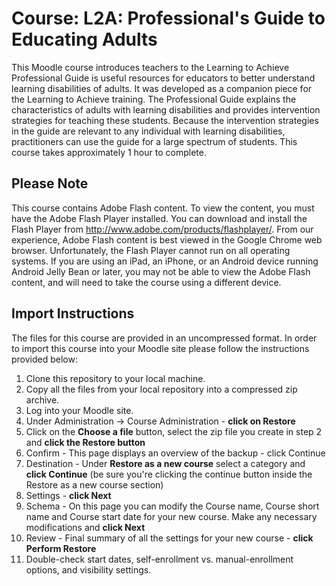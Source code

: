 # Course: L2A: Professional's Guide to Educating Adults
This Moodle course introduces teachers to the Learning to Achieve Professional Guide is useful resources for educators to better understand learning disabilities of adults. It was developed as a companion piece for the Learning to Achieve training. The Professional Guide explains the characteristics of adults with learning disabilities and provides intervention strategies for teaching these students. Because the intervention strategies in the guide are relevant to any individual with learning disabilities, practitioners can use the guide for a large spectrum of students. This course takes approximately 1 hour to complete.

## Please Note
This course contains Adobe Flash content. To view the content, you must have the Adobe Flash Player installed. You can download and install the Flash Player from http://www.adobe.com/products/flashplayer/. From our experience, Adobe Flash content is best viewed in the Google Chrome web browser. Unfortunately, the Flash Player cannot run on all operating systems. If you are using an iPad, an iPhone, or an Android device running Android Jelly Bean or later, you may not be able to view the Adobe Flash content, and will need to take the course using a different device.

## Import Instructions
The files for this course are provided in an uncompressed format. In order to import this course into your Moodle site please follow the instructions provided below:

1. Clone this repository to your local machine.
2. Copy all the files from your local repository into a compressed zip archive.
3. Log into your Moodle site.
4. Under Administration -> Course Administration - **click on Restore**
5. Click on the **Choose a file** button, select the zip file you create in step 2 and **click the Restore button**
6. Confirm - This page displays an overview of the backup - click Continue
7. Destination - Under **Restore as a new course** select a category and **click Continue** (be sure you're clicking the continue button inside the Restore as a new course section)
8. Settings - **click Next**
9. Schema - On this page you can modify the Course name, Course short name and Course start date for your new course. Make any necessary modifications and **click Next**
10. Review - Final summary of all the settings for your new course - **click Perform Restore**
11. Double-check start dates, self-enrollment vs. manual-enrollment options, and visibility settings.
